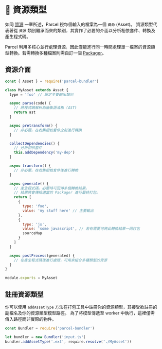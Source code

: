 # 📝 資源類型

如同 [資源](assets.html) 一章所述，Parcel 視每個輸入的檔案為一個 `資源` (Asset)。
資源類型代表著從 `資源` 類別繼承而來的類別，其實作了必要的介面以分析相依套件、轉換及產生程式碼。

Parcel 利用多核心並行處理資源，因此僅能進行同一時間處理單一檔案的資源類型轉換。若需轉換多種檔案則需自訂一個 [Packager](packagers.html)。

## 資源介面

```javascript
const { Asset } = require('parcel-bundler')

class MyAsset extends Asset {
  type = 'foo' // 設定主要輸出類別

  async parse(code) {
    // 將程式碼解析為抽象語法樹 (AST)
    return ast
  }

  async pretransform() {
    // 非必要。在收集相依套件之前進行轉換
  }

  collectDependencies() {
    // 分析相依套件
    this.addDependency('my-dep')
  }

  async transform() {
    // 非必要。在收集相依套件後進行轉換
  }

  async generate() {
    // 產生程式碼。必要時可回傳多個轉換結果。
    // 結果將會傳給適當的 Packager 進行最終打包。
    return [
      {
        type: 'foo',
        value: 'my stuff here' // 主要輸出
      },
      {
        type: 'js',
        value: 'some javascript', // 若有需要可將此轉換結果一同打包
        sourceMap
      }
    ]
  }

  async postProcess(generated) {
    // 在產生程式碼後進行處理，可用來組合多種類型的資源
  }
}

module.exports = MyAsset
```

## 註冊資源類型

你可以使用 `addAssetType` 方法在打包工具中註冊你的資源類型，其接受欲註冊的副檔名及你的資源類型模型路徑。
為了將模型傳遞至 worker 中執行，這裡僅需傳入路徑而非實際的物件。

```javascript
const Bundler = require('parcel-bundler')

let bundler = new Bundler('input.js')
bundler.addAssetType('.ext', require.resolve('./MyAsset'))
```
